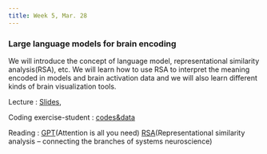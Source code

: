 ```yaml
---
title: Week 5, Mar. 28
---
```


### Large language models for brain encoding

We will introduce the concept of language model, representational similarity analysis(RSA), etc. We will learn how to use RSA to interpret the meaning encoded in models and brain activation data and we will also learn different kinds of brain visualization tools. 

Lecture
: [Slides](), 

Coding exercise-student
: [codes&data]()

Reading
:
[GPT](https://proceedings.neurips.cc/paper_files/paper/2017/file/3f5ee243547dee91fbd053c1c4a845aa-Paper.pdf)(Attention is all you need)
[RSA](https://www.frontiersin.org/articles/10.3389/neuro.06.004.2008/full)(Representational similarity analysis – connecting the branches of systems neuroscience)
